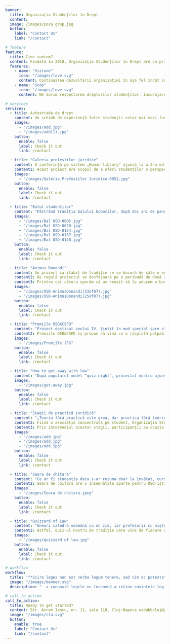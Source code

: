 ```yaml
---
banner:
  title: Organizația Studenților în Drept
  content:
  image: /images/poza grup.jpg
  button:
    label: "Contact Us"
    link: "/contact"

# feature
feature:
  title: Cine suntem?
  content: Fondată în 2018, Organizația Studenților în Drept are ca principal scop reprezentarea intereselor studenților de la Facultatea de Drept din cadrul Universității “Babeș-Bolyai” din Cluj-Napoca, și încurajarea implicării acestora în actul educațional, dar și în viața socială și culturală a comunității. Formată acum din aproxiamtiv 300 de voluntari activi, organizația noastră a cunoscut în cei 5 ani de activitate o creștere impresionantă în popularitatea, atât în rândul studenților clujeni cât și între studenții celelorlalte facultăți de drept din țară, în special în cadrul Consorțiului Hexagonului Facultăților de Drept.
  features:
    - name: "Viziune"
      icon: "/images/love.svg"
      content: Continuarea dezvoltării organizației în așa fel încât să devenim etalonul reprezentării studenților și drepturilor acestora.
    - name: "Scop"
      icon: "/images/love.svg"
      content: Ne dorim respectarea drepturilor studenților, încurajarea participării active la procesul educațional, crearea unui cadru de interacțiune socială, educațională și culturală, stabilirea unor relații de solidaritate și colaborare între membrii săi și organizarea de proiecte cu specific studențesc.

# services
services:
  - title: Autostrada de drept
    content: Un schimb de experiență între studenții celor mai mari facultăți de Drept din țara, Autostrada de Drept vine în ajutorul studentului pentru a-și forma o idee complexă și bazată pe doctrinele răspândite în toată țara și a se informa despre oportunitățile de practică, master și doctorat pe care le oferă celelalte centre universitare, formând totodată spiritul de colegialitate a viitorilor jurisiti. Cu peste 15 ediții și peste o sută de studenți implicați până acum în proiect, Autostrada de Drept este un proiect emblematic atât pentru noi dar și pentru facultățile și organizațiile partenere.
    images:
      - "/images/add.jpg"
      - "/images/add(1).jpg"
    button:
      enable: false
      label: Check it out
      link: /contact

  - title: "Galeria profesiilor juridice"
    content: O conferință pe sistem „Human library” ajunsă la a 2-a ediție, care a adunat până acum peste 60 de participanți, Galeria Profesiilor Juridice aduce în fața studenților profesii la care poate nu s-au gândit la începutul drumului lor, cum ar fi cea de practician în insolvență, executor judecătoresc, consilier parlamentar, notar public, consul și altele.
    content2: Acest proiect are scopul de a oferi studenților o perspectivă mai largă asupra oportunităților lor de viitor, dar și de a descoperi învăța direct din poveștile experților.
    images:
      - "/images/Galeria Profesiilor Juridice-0052.jpg"
    button:
      enable: false
      label: Check it out
      link: /contact

  - title: "Balul studenților"
    content: "Păstrând tradiția balului bobocilor, după doi ani de pandemie am simțit că și colegii din anii 2 și 3 merită experiența balului, așadar în 2022 am organizat „Balul Studenților”, oferind șansa de a participa la competiția de Miss și Mister colegilor noștri din primii 3 ani, dar și o petrecere demnă de povestit, presărată cu momente artistice și surprize."
    images:
      - "/images/Bal OSD-0005.jpg"
      - "/images/Bal OSD-0020.jpg"
      - "/images/Bal OSD-0124.jpg"
      - "/images/Bal OSD-0137.jpg"
      - "/images/Bal OSD-0148.jpg"
    button:
      enable: false
      label: Check it out
      link: /contact

  - title: "Animus Donandi"
    content: Un proiect caritabil de tradiție ce se bucură de câte o ediție pe semestru, Animus Donandi are ca principal scop să ne amintească că dorința de a dărui vine din interior și că putem aduce un zâmbet pe fețele celor nevoiași chiar și după sărbători.
    content2: De regulă proiectul se desfășoară pe o perioadă de două săptămâni și cuprinde numeroase activități precum seri de chitară, seri de film sau târguri de patiserie, urmând ca fondurile și produsele donate în cadrul acestor evenimente, dar și sumele adunate în cutiile amplasate în facultate și la parteneri să fie donate pentru a ajuta copiii aflați în situații dificile.
    content3: Printre cei cărora sperăm că am reușit să le aducem o bucurie se numără copiii internați la Spitalul de Pediatrie 2 secția Oncologie, Spitalul de Pediatrie 4 și secția de Neurologie sau cei de la centrul de plasament “Căsuța Bucuriei” și de la Centrul Eibi.
    images:
      - "/images/OSD-AnimusDonandi(23of87).jpg"
      - "/images/OSD-AnimusDonandi(25of87).jpg"
    button:
      enable: false
      label: Check it out
      link: /contact

  - title: "Premiile OSD&CSFD"
    content: "Proiect destinat anului IV, țintit în mod special spre studenții care, pe lângă munca academică, și-au ocupat timpul liber și cu activități de voluntariat, reprezentare studențească sau de dezvoltare a societății și nu numai, are ca scop premierea acestora și totodată motivarea noilor generații să se implice în activități de voluntariat sau de reprezentare."
    content2: Premiile OSD&CSFD îș propun să vină cu o răsplată palpabilă către studenți, un bonus pe lângă experiența acumulată și amintirile create prin implicarea civică pe perioada facultății.
    images:
      - "/images/Premiile.JPG"
    button:
      enable: false
      label: Check it out
      link: /contact

  - title: "How to get away with law"
    content: "După popularul model “quiz night”, proiectul nostru ajuns abia la cea de-a doua ediție, are ca scop testarea cunoștințelor juridice într-un cadru informal, aducând totuși un plus de motivație și competitivitate cu ajutorul premiilor puse în joc și a probelor gândite să scoată participanții din monotonie, probe din care, pot chiar dobândi și cunoștințe noi."
    images:
      - "/images/get-away.jpg"
    button:
      enable: false
      label: Check it out
      link: /contact

  - title: "Stagii de practică juridică"
    content: "„Teoria fără practică este grea, dar practica fără teorie este criminală” - prof. univ. dr. av. Mihai Adrian Hotca"
    content2: Fiind o asociație concentrată pe student, Organizația Studențiilor în Drept Cluj-Napoca contrubuie la dezvoltarea profesională a tuturor studenților din cadrul Facultății de Drept UBB Cluj-Napoca prin organizarea anuală a unor stagii de practică juridică.
    content3: Prin intermediul acestor stagii, participanții au ocazia de a pune în practică toate cunoștiințele teoretice învățate, experimentând astfel dincolo de rigorile teoretice ale dreptului. Studenții au avut posibilitatea, în același timp, și de a se orienta către profesia juridică care li se potrivește cel mai bine. În acest sens, Organizația Studențiilor în Drept Cluj-Napoca a reușit să obțină stagii de practică atât la instanțele clujene, la instutuțiile publice cele mai importante, cât și la societăți de avocatură, notariat, birouriale executorilor judecătorești, societăți comerciale și nu numai.
    images:
      - "/images/add.jpg"
      - "/images/add.jpg"
      - "/images/add.jpg"
    button:
      enable: false
      label: Check it out
      link: /contact

  - title: "Seara de chitara"
    content: "Ce ar fi studenția daca s-ar rezuma doar la învățat, cursuri, seminare și examene? E o întrebare la care Organizația Studențiilor în Drept Cluj-Napoca nu știe răspunsul. Prin numeroasele evenimente organizate, OSD Cluj-Napoca face tot posibilul pentru a elimina rutina din viața studențească, seara de chitară fiind unul de renume al organizației."
    content2: Seara de chitara are o însemnătate aparte pentru OSD-iști, fiind un eveniment creat în jurul ideii de unitate și colegialitate. Pentru a reuni dimensiunea academică cu voia bună, studenții se strâng în incinta Facultății de Drept UBB Cluj-Napoca unde cântă, socializează și creează noi conexiuni. Trecând de la folk la rock, fiecare participant se va regăsi în această seară de poveste.
    images:
      - "/images/Seara de chitara.jpeg"
    button:
      enable: false
      label: Check it out
      link: /contact

  - title: "Quizzard of Law"
    content: "Uneori catedra seamănă cu un zid, iar profesorii cu niște vrăjitori care stau sus în turnurile lor de neatins, dar evenimentul “The Quizzard of Law” vine în ajutorul studenților să le reamintească faptul că și cei ce ne predau sunt oameni, cu vieți interesante, cu poftă de provocări și distracție, exact ca în studenție."
    content2: Astfel, quiz-ul nostru de tradiție care vine de fiecare dată cu întrebări variate și creative, aduce profesorii seminariști într-o postură nouă, cea de căpitan de echipă, iar studenții au șansa de a se cunoaște mai bine atât cu colegii cât și cu profesorii lor, încercând printre râsetele copioase să-și demonstreze și cunoștințele de cultură generală.
    images:
      - "/images/quizzard of law.jpg"
    button:
      enable: false
      label: Check it out
      link: /contact

# workflow
workflow:
  title: '"*Scire leges non est verba legum tenere, sed vim ac potestatem*”'
  image: "/images/banner.svg"
  description: "- a cunoaște legile nu înseamnă a reține cuvintele legii, ci forța și puterea lor."

# call_to_action
call_to_action:
  title: Ready to get started?
  content: Str. Avram Iancu, nr. 11, sala 118, Cluj-Napoca osdubbcluj@gmail.com
  image: "/images/cta.svg"
  button:
    enable: true
    label: "Contact Us"
    link: "/contact"
---
```

